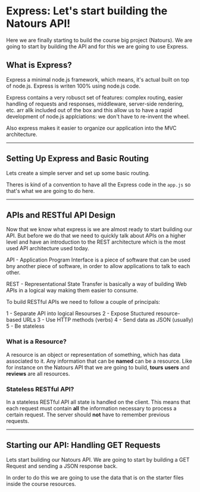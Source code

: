 # Express: Let's start building the Natours API!

Here we are finally starting to build the course big project (Natours). We are going to start by building the API and for this we are going to use Express.

## What is Express?

Express a minimal node.js framework, which means, it's actual built on top of node.js. Express is writen 100% using node.js code.

Express contains a very robusct set of features: complex routing, easier handling of requests and responses, middleware, server-side rendering, etc. arr allk included out of the box and this allow us to have a rapid development of node.js applciations: we don't have to re-invent the wheel.

Also express makes it easier to organize our application into the MVC architecture.

---

## Setting Up Express and Basic Routing

Lets create a simple server and set up some basic routing.

Theres is kind of a convention to have all the Express code in the `app.js` so that's what we are going to do here.

---

## APIs and RESTful API Design

Now that we know what express is we are almost ready to start building our API. But before we do that we need to quickly talk about APIs on a higher level and have an introduction to the REST architecture which is the most used API architecture used today.

API - Application Program Interface is a piece of software that can be used bny another piece of software, in order to allow applications to talk to each other.

REST - Representational State Transfer is basically a way of building Web APIs in a logical way making them easier to consume.

To build RESTful APIs we need to follow a couple of principals:

1 - Separate API into logical Resourses
2 - Expose Stuctured resource-based URLs
3 - Use HTTP methods (verbs)
4 - Send data as JSON (usually)
5 - Be stateless

### What is a Resource?

A resource is an object or representation of something, which has data associated to it. Any information that can be **named** can be a resource. Like for instance on the Natours API that we are going to build, **tours** **users** and **reviews** are all resources.

### Stateless RESTful API?

In a stateless RESTful API all state is handled on the client. This means that each request must contain **all** the information necessary to process a certain request. The server should **not** have to remember previous requests.

---

## Starting our API: Handling GET Requests

Lets start building our Natours API. We are going to start by building a GET Request and sending a JSON response back.

In order to do this we are going to use the data that is on the starter files inside the course resources.
